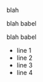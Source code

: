 blah

<!-- BLEGH -->

blah babel<!-- /BLAH -->

<!-- TOCLUDE: -->

blah babel

<!-- BLAH: junk:999 -->

<!-- /BLAH -->

<!-- /TOCLUDE -->

-	line 1
-	line 2
-	line 3
-	line 4
